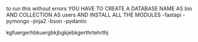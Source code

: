 to run this without errors
YOU HAVE TO CREATE A DATABASE NAME AS bio AND COLLECTION AS users
AND INSTALL ALL THE MODULES
-fastapi
-pymongo
-jinja2
-bson
-pydantic

kgfuergerhbkuergbkjbgkjebkgerthrtehrthj

